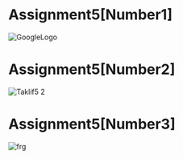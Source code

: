 # Assignment5[Number1]
![GoogleLogo](https://user-images.githubusercontent.com/108196136/180872659-d3627f76-3657-4ba6-b3b3-fb50d7dae74f.PNG)
# Assignment5[Number2]
![Taklif5 2](https://user-images.githubusercontent.com/108196136/180664718-8da26c1a-ad20-42d1-a5dc-4cca1ae014c1.PNG)
# Assignment5[Number3]
![frg](https://user-images.githubusercontent.com/108196136/180549128-e3b9a630-78c7-4b58-89f8-40861aa44a42.PNG)
